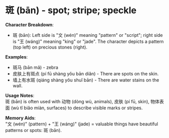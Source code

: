 # **斑 (bān) - spot; stripe; speckle**

**Character Breakdown**:  
- 斑 (bān): Left side is "文 (wén)" meaning "pattern" or "script"; right side is "王 (wáng)" meaning "king" or "jade". The character depicts a pattern (top left) on precious stones (right).

**Examples**:  
- 斑马 (bān mǎ) - zebra  
- 皮肤上有斑点 (pí fū shàng yǒu bān diǎn) - There are spots on the skin.  
- 墙上有水斑 (qiáng shàng yǒu shuǐ bān) - There are water stains on the wall.

**Usage Notes**:  
斑 (bān) is often used with 动物 (dòng wù, animals), 皮肤 (pí fū, skin), 物体表面 (wù tǐ biǎo miàn, surfaces) to describe visible marks or stripes.

**Memory Aids**:  
"文 (wén)" (pattern) + "王 (wáng)" (jade) = valuable things have beautiful patterns or spots: 斑 (bān).